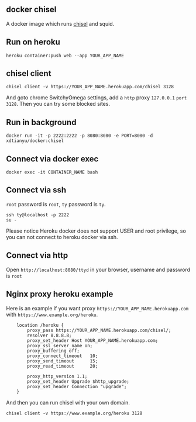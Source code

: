 ## docker chisel

A docker image which runs [chisel](https://github.com/jpillora/chisel) and squid.

## Run on heroku

```shell
heroku container:push web --app YOUR_APP_NAME
```

## chisel client

```shell
chisel client -v https://YOUR_APP_NAME.herokuapp.com/chisel 3128
```

And goto chrome SwitchyOmega settings, add a `http` proxy `127.0.0.1` `port` `3128`. Then you can try some blocked sites.



## Run in background

```shell
docker run -it -p 2222:2222 -p 8080:8080 -e PORT=8080 -d xdtianyu/docker:chisel
```

## Connect via docker exec

```shell
docker exec -it CONTAINER_NAME bash
```

## Connect via ssh

`root` password is `root`, `ty` password is `ty`.

```shell
ssh ty@localhost -p 2222
su -
```

Please notice Heroku docker does not support USER and root privilege, so you can not connect to heroku docker via ssh.

## Connect via http

Open `http://localhost:8080/ttyd` in your browser, username and password is `root`

## Nginx proxy heroku example

Here is an example if you want proxy `https://YOUR_APP_NAME.herokuapp.com` with `https://www.example.org/heroku`.

```
    location /heroku {
        proxy_pass https://YOUR_APP_NAME.herokuapp.com/chisel/;
        resolver 8.8.8.8;
        proxy_set_header Host YOUR_APP_NAME.herokuapp.com;
        proxy_ssl_server_name on;
        proxy_buffering off;
        proxy_connect_timeout   10;
        proxy_send_timeout      15;
        proxy_read_timeout      20;

        proxy_http_version 1.1;
        proxy_set_header Upgrade $http_upgrade;
        proxy_set_header Connection "upgrade";
    }
```

And then you can run chisel with your own domain.

```shell
chisel client -v https://www.example.org/heroku 3128
```

